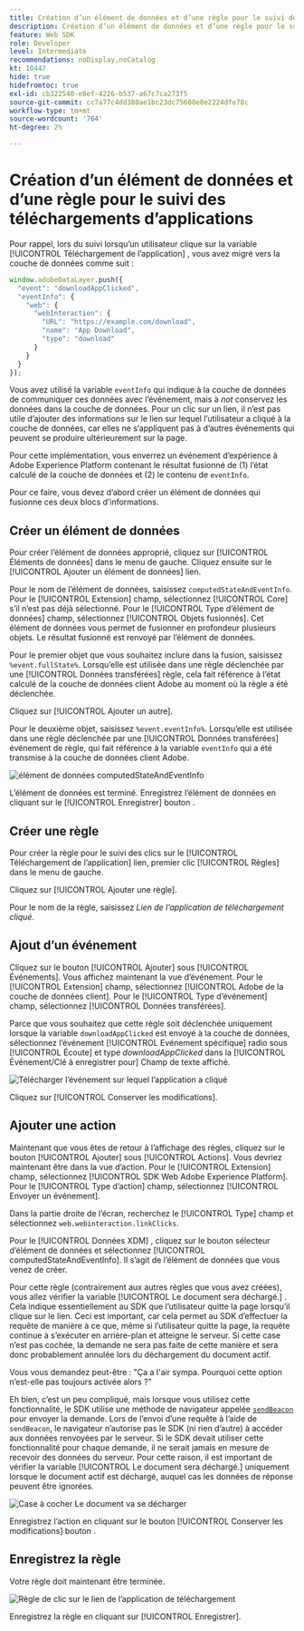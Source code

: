 ```yaml
---
title: Création d’un élément de données et d’une règle pour le suivi des téléchargements d’applications
description: Création d’un élément de données et d’une règle pour le suivi des téléchargements d’applications
feature: Web SDK
role: Developer
level: Intermediate
recommendations: noDisplay,noCatalog
kt: 10447
hide: true
hidefromtoc: true
exl-id: cb322540-e8ef-4226-b537-a67c7ca273f5
source-git-commit: cc7a77c4dd380ae1bc23dc75608e8e2224dfe78c
workflow-type: tm+mt
source-wordcount: '764'
ht-degree: 2%

---
```


# Création d’un élément de données et d’une règle pour le suivi des téléchargements d’applications

Pour rappel, lors du suivi lorsqu’un utilisateur clique sur la variable [!UICONTROL Téléchargement de l’application] , vous avez migré vers la couche de données comme suit :

```js
window.adobeDataLayer.push({
  "event": "downloadAppClicked",
  "eventInfo": {
    "web": {
      "webInteraction": {
        "URL": "https://example.com/download",
        "name": "App Download",
        "type": "download"
      }
    }
  }
});
```

Vous avez utilisé la variable `eventInfo` qui indique à la couche de données de communiquer ces données avec l’événement, mais à _not_ conservez les données dans la couche de données. Pour un clic sur un lien, il n’est pas utile d’ajouter des informations sur le lien sur lequel l’utilisateur a cliqué à la couche de données, car elles ne s’appliquent pas à d’autres événements qui peuvent se produire ultérieurement sur la page.

Pour cette implémentation, vous enverrez un événement d’expérience à Adobe Experience Platform contenant le résultat fusionné de (1) l’état calculé de la couche de données et (2) le contenu de `eventInfo`.

Pour ce faire, vous devez d’abord créer un élément de données qui fusionne ces deux blocs d’informations.

## Créer un élément de données

Pour créer l’élément de données approprié, cliquez sur [!UICONTROL Éléments de données] dans le menu de gauche. Cliquez ensuite sur le [!UICONTROL Ajouter un élément de données] lien.

Pour le nom de l’élément de données, saisissez `computedStateAndEventInfo`. Pour le [!UICONTROL Extension] champ, sélectionnez [!UICONTROL Core] s’il n’est pas déjà sélectionné. Pour le [!UICONTROL Type d’élément de données] champ, sélectionnez [!UICONTROL Objets fusionnés]. Cet élément de données vous permet de fusionner en profondeur plusieurs objets. Le résultat fusionné est renvoyé par l’élément de données.

Pour le premier objet que vous souhaitez inclure dans la fusion, saisissez `%event.fullState%`. Lorsqu’elle est utilisée dans une règle déclenchée par une [!UICONTROL Données transférées] règle, cela fait référence à l’état calculé de la couche de données client Adobe au moment où la règle a été déclenchée.

Cliquez sur [!UICONTROL Ajouter un autre].

Pour le deuxième objet, saisissez `%event.eventInfo%`. Lorsqu’elle est utilisée dans une règle déclenchée par une [!UICONTROL Données transférées] événement de règle, qui fait référence à la variable `eventInfo` qui a été transmise à la couche de données client Adobe.

![élément de données computedStateAndEventInfo](../../../assets/implementation-strategy/computed-state-and-event-info-data-element.png)

L’élément de données est terminé. Enregistrez l’élément de données en cliquant sur le [!UICONTROL Enregistrer] bouton .

## Créer une règle

Pour créer la règle pour le suivi des clics sur le [!UICONTROL Téléchargement de l’application] lien, premier clic [!UICONTROL Règles] dans le menu de gauche.

Cliquez sur [!UICONTROL Ajouter une règle].

Pour le nom de la règle, saisissez _Lien de l’application de téléchargement cliqué_.

## Ajout d’un événement

Cliquez sur le bouton [!UICONTROL Ajouter] sous [!UICONTROL Événements]. Vous affichez maintenant la vue d’événement. Pour le [!UICONTROL Extension] champ, sélectionnez [!UICONTROL Adobe de la couche de données client]. Pour le [!UICONTROL Type d’événement] champ, sélectionnez [!UICONTROL Données transférées].

Parce que vous souhaitez que cette règle soit déclenchée uniquement lorsque la variable `downloadAppClicked` est envoyé à la couche de données, sélectionnez l’événement [!UICONTROL Evénement spécifique] radio sous [!UICONTROL Écoute] et type _downloadAppClicked_ dans la [!UICONTROL Événement/Clé à enregistrer pour]  Champ de texte affiché.

![Télécharger l’événement sur lequel l’application a cliqué](../../../assets/implementation-strategy/download-app-clicked-event.png)

Cliquez sur [!UICONTROL Conserver les modifications].

## Ajouter une action

Maintenant que vous êtes de retour à l’affichage des règles, cliquez sur le bouton [!UICONTROL Ajouter] sous [!UICONTROL Actions]. Vous devriez maintenant être dans la vue d’action. Pour le [!UICONTROL Extension] champ, sélectionnez [!UICONTROL SDK Web Adobe Experience Platform]. Pour le [!UICONTROL Type d’action] champ, sélectionnez [!UICONTROL Envoyer un événement].

Dans la partie droite de l’écran, recherchez le [!UICONTROL Type] champ et sélectionnez `web.webinteraction.linkClicks`.

Pour le [!UICONTROL Données XDM] , cliquez sur le bouton sélecteur d’élément de données et sélectionnez [!UICONTROL computedStateAndEventInfo]. Il s’agit de l’élément de données que vous venez de créer.

Pour cette règle (contrairement aux autres règles que vous avez créées), vous allez vérifier la variable [!UICONTROL Le document sera déchargé.] . Cela indique essentiellement au SDK que l’utilisateur quitte la page lorsqu’il clique sur le lien. Ceci est important, car cela permet au SDK d’effectuer la requête de manière à ce que, même si l’utilisateur quitte la page, la requête continue à s’exécuter en arrière-plan et atteigne le serveur. Si cette case n’est pas cochée, la demande ne sera pas faite de cette manière et sera donc probablement annulée lors du déchargement du document actif.

Vous vous demandez peut-être : &quot;Ça a l&#39;air sympa. Pourquoi cette option n’est-elle pas toujours activée alors ?&quot;

Eh bien, c’est un peu compliqué, mais lorsque vous utilisez cette fonctionnalité, le SDK utilise une méthode de navigateur appelée [`sendBeacon`](https://developer.mozilla.org/en-US/docs/Web/API/Navigator/sendBeacon) pour envoyer la demande. Lors de l’envoi d’une requête à l’aide de `sendBeacon`, le navigateur n’autorise pas le SDK (ni rien d’autre) à accéder aux données renvoyées par le serveur. Si le SDK devait utiliser cette fonctionnalité pour chaque demande, il ne serait jamais en mesure de recevoir des données du serveur. Pour cette raison, il est important de vérifier la variable [!UICONTROL Le document sera déchargé.] uniquement lorsque le document actif est déchargé, auquel cas les données de réponse peuvent être ignorées.

![Case à cocher Le document va se décharger](../../../assets/implementation-strategy/document-will-unload.png)

Enregistrez l’action en cliquant sur le bouton [!UICONTROL Conserver les modifications] bouton .

## Enregistrez la règle

Votre règle doit maintenant être terminée.

![Règle de clic sur le lien de l’application de téléchargement](../../../assets/implementation-strategy/download-app-link-clicked-rule.png)

Enregistrez la règle en cliquant sur [!UICONTROL Enregistrer].
